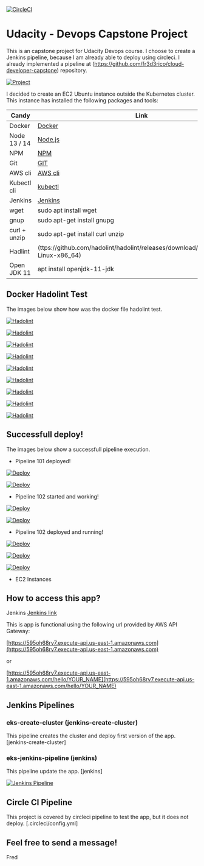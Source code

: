 [![CircleCI](https://circleci.com/gh/fr3d3rico/devops-capstone.svg?style=shield)](https://circleci.com/gh/fr3d3rico/devops-capstone)

# Udacity - Devops Capstone Project

This is an capstone project for Udacity Devops course. I choose to create a Jenkins pipeline, because I am already able to deploy using circleci. I already implemented a pipeline at (https://github.com/fr3d3rico/cloud-developer-capstone) repository.

[![Project](https://github.com/fr3d3rico/devops-capstone/blob/main/images/devops-capstone.jpg)](https://github.com/fr3d3rico/devops-capstone/blob/main/images/devops-capstone.jpg)

I decided to create an EC2 Ubuntu instance outside the Kubernetes cluster. This instance has installed the following packages and tools:

| Candy | Link |
| ----- | ---- |
| Docker | [Docker](https://www.docker.com/) |
| Node 13 / 14 | [Node.js](https://nodejs.org/) |
| NPM | [NPM](https://www.npmjs.com/) |
| Git | [GIT](https://git-scm.com/) |
| AWS cli | [AWS cli](https://aws.amazon.com/cli/) |
| Kubectl cli | [kubectl](https://kubernetes.io/docs/tasks/tools/) |
| Jenkins | [Jenkins](https://www.jenkins.io/) |
| wget | sudo apt install wget |
| gnup | sudo apt-get install gnupg |
| curl + unzip | sudo apt-get install curl unzip |
| Hadlint | (ttps://github.com/hadolint/hadolint/releases/download/v2.7.0/hadolint-Linux-x86_64) |
| Open JDK 11 | apt install openjdk-11-jdk |

## Docker Hadolint Test

The images below show how was the docker file hadolint test.

[![Hadolint](https://github.com/fr3d3rico/devops-capstone/blob/main/images/hadolint-1.JPG)](https://github.com/fr3d3rico/devops-capstone/blob/main/images/hadolint-1.JPG)

[![Hadolint](https://github.com/fr3d3rico/devops-capstone/blob/main/images/hadolint-2.JPG)](https://github.com/fr3d3rico/devops-capstone/blob/main/images/hadolint-2.JPG)

[![Hadolint](https://github.com/fr3d3rico/devops-capstone/blob/main/images/hadolint-3.JPG)](https://github.com/fr3d3rico/devops-capstone/blob/main/images/hadolint-3.JPG)

[![Hadolint](https://github.com/fr3d3rico/devops-capstone/blob/main/images/hadolint-4.JPG)](https://github.com/fr3d3rico/devops-capstone/blob/main/images/hadolint-4.JPG)

[![Hadolint](https://github.com/fr3d3rico/devops-capstone/blob/main/images/hadolint-5.JPG)](https://github.com/fr3d3rico/devops-capstone/blob/main/images/hadolint-5.JPG)

[![Hadolint](https://github.com/fr3d3rico/devops-capstone/blob/main/images/hadolint-6.JPG)](https://github.com/fr3d3rico/devops-capstone/blob/main/images/hadolint-6.JPG)

[![Hadolint](https://github.com/fr3d3rico/devops-capstone/blob/main/images/hadolint-7.JPG)](https://github.com/fr3d3rico/devops-capstone/blob/main/images/hadolint-7.JPG)

[![Hadolint](https://github.com/fr3d3rico/devops-capstone/blob/main/images/hadolint-8.JPG)](https://github.com/fr3d3rico/devops-capstone/blob/main/images/hadolint-8.JPG)

[![Hadolint](https://github.com/fr3d3rico/devops-capstone/blob/main/images/hadolint-9.JPG)](https://github.com/fr3d3rico/devops-capstone/blob/main/images/hadolint-9.JPG)


## Successfull deploy!

The images below show a successfull pipeline execution.

* Pipeline 101 deployed!

[![Deploy](https://github.com/fr3d3rico/devops-capstone/blob/main/images/deploy-101.JPG)](https://github.com/fr3d3rico/devops-capstone/blob/main/images/deploy-101.JPG)

[![Deploy](https://github.com/fr3d3rico/devops-capstone/blob/main/images/kube-101.JPG)](https://github.com/fr3d3rico/devops-capstone/blob/main/images/kube-101.JPG)

* Pipeline 102 started and working!

[![Deploy](https://github.com/fr3d3rico/devops-capstone/blob/main/images/deploy-102-running.JPG)](https://github.com/fr3d3rico/devops-capstone/blob/main/images/deploy-102-running.JPG)

[![Deploy](https://github.com/fr3d3rico/devops-capstone/blob/main/images/kube-102-working.JPG)](https://github.com/fr3d3rico/devops-capstone/blob/main/images/kube-102-working.JPG)

* Pipeline 102 deployed and running!

[![Deploy](https://github.com/fr3d3rico/devops-capstone/blob/main/images/kube-102-running.JPG)](https://github.com/fr3d3rico/devops-capstone/blob/main/images/kube-102-running.JPG)

[![Deploy](https://github.com/fr3d3rico/devops-capstone/blob/main/images/aws-ec2-instances.JPG)](https://github.com/fr3d3rico/devops-capstone/blob/main/images/aws-ec2-instances.JPG)

[![Deploy](https://github.com/fr3d3rico/devops-capstone/blob/main/images/aws-ec2-instances2.JPG)](https://github.com/fr3d3rico/devops-capstone/blob/main/images/aws-ec2-instances2.JPG)

* EC2 Instances

## How to access this app?

Jenkins
[Jenkins link](http://ec2-52-54-117-153.compute-1.amazonaws.com:8080)

This is app is functional using the following url provided by AWS API Gateway:

[https://595oh68rv7.execute-api.us-east-1.amazonaws.com](https://595oh68rv7.execute-api.us-east-1.amazonaws.com)

or

[https://595oh68rv7.execute-api.us-east-1.amazonaws.com/hello/YOUR_NAME](https://595oh68rv7.execute-api.us-east-1.amazonaws.com/hello/YOUR_NAME)


## Jenkins Pipelines

### eks-create-cluster (jenkins-create-cluster)

This pipeline creates the cluster and deploy first version of the app.
[jenkins-create-cluster]

### eks-jenkins-pipeline (jenkins)

This pipeline update the app.
[jenkins]

[![Jenkins Pipeline](https://github.com/fr3d3rico/devops-capstone/blob/main/images/devops-capstone.flow.jpg)](https://github.com/fr3d3rico/devops-capstone/blob/main/images/devops-capstone.flow.jpg)

## Circle CI Pipeline

This project is covered by circleci pipeline to test the app, but it does not deploy.
[.circleci/config.yml]

## Feel free to send a message!
Fred